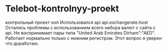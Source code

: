 # Telebot-kontrolnyy-proekt
контрольный проект ооп
Использовался api api.exchangerate.host
Остались проблемы с использованием всего набора валют с сайта с api. 
Не воспринимает пары типа "United Arab Emirates Dirham":"AED". Работает нормально только с нижним регистром.
Этот вопрос я уверен что доработаю.
